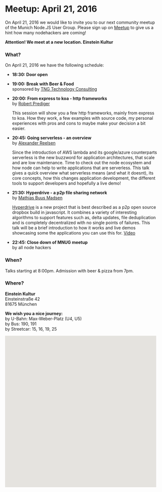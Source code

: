 # Meetup: April 21, 2016

On April 21, 2016 we would like to invite you to our next community meetup of the Munich Node.JS User Group. 
Please sign up on [Meetup](http://www.meetup.com/Munich-Node-js-User-Group/events/227182056/) to give us a hint how many nodehackers are coming!

**Attention! We meet at a new location. Einstein Kultur**

### What?

On April 21, 2016 we have the following schedule:


*   **18:30: Door open**  
  
*   **19:00: Break with Beer & Food**  
    sponsored by [TNG Technology Consulting](http://www.tngtech.com)
  
*   **20:00: From express to koa - http frameworks**  
    by [Robert Prediger](/speakers.html#robertp)

    This session will show you a few http frameworks, mainly from express to
    koa. How they work, a few examples with source code, my personal experiences
    with pros and cons to maybe make your decision a bit easier.
  
*   **20:45: Going serverless - an overview**  
    by [Alexander Reelsen](/speakers.html#alexr)
  
    Since the introduction of AWS lambda and its google/azure counterparts
    serverless is the new buzzword for application architectures, that scale
    and are low maintenance. Time to check out the node ecosystem and how node
    can help to write applications that are serverless. This talk gives a quick
    overview what serverless means (and what it doesnt), its core concepts, how
    this changes application development, the different tools to support
    developers and hopefully a live demo!
  
*   **21:30: Hyperdrive - a p2p file sharing network**  
    by [Mathias Buus Madsen](/speakers.html#mathiasb)
  
    [Hyperdrive](https://www.npmjs.com/package/hyperdrive) is a new project
    that is best described as a p2p open source dropbox build in javascript.
    It combines a variety of interesting algorithms to support features such
    as, delta updates, file deduplication and is completely decentralized with
    no single points of failures. This talk will be a brief introduction to how
    it works and live demos showcasing some the applications you can use this for.
    [Video](https://youtu.be/wfwkvtlJU7U)

*   **22:45: Close down of MNUG meetup**  
    by all node hackers

### When?
 
Talks starting at 8:00pm. Admission with beer & pizza from 7pm.
 
### Where?

**Einstein Kultur**    
Einsteinstraße 42   
81675 München   

**We wish you a nice journey:**  
by U-Bahn: Max-Weber-Platz (U4, U5)   
by Bus: 190, 191   
by Streetcar: 15, 16, 19, 25   

<div id="map" class="map" data-locationtext="Einstein Kultur<br/>Einsteinstraße 42<br/>81675 München" data-locationlatlng="48.135507,11.5988778,17" style="width: 500px; height:500px; position: relative; background-color: rgb(229, 227, 223);">
</div>
